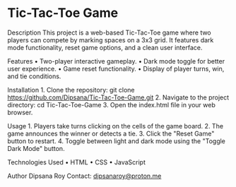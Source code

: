 # Tic-Tac-Toe Game

Description
This project is a web-based Tic-Tac-Toe game where two players can compete by marking spaces on a 3x3 grid. It features dark mode functionality, reset game options, and a clean user interface.

Features
    • Two-player interactive gameplay.
    • Dark mode toggle for better user experience.
    • Game reset functionality.
    • Display of player turns, win, and tie conditions.
    
Installation
    1. Clone the repository: git clone https://github.com/Dipsana/Tic-Tac-Toe-Game.git
    2. Navigate to the project directory: cd Tic-Tac-Toe-Game
    3. Open the index.html file in your web browser.

Usage
    1. Players take turns clicking on the cells of the game board.
    2. The game announces the winner or detects a tie.
    3. Click the "Reset Game" button to restart.
    4. Toggle between light and dark mode using the "Toggle Dark Mode" button.
    
Technologies Used
    • HTML
    • CSS
    • JavaScript

Author
Dipsana Roy
Contact: dipsanaroy@proton.me
